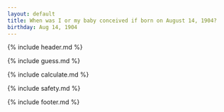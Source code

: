 ```yaml
---
layout: default
title: When was I or my baby conceived if born on August 14, 1904?
birthday: Aug 14, 1904
---
```


{% include header.md %}

{% include guess.md %}

{% include calculate.md %}

{% include safety.md %}

{% include footer.md %}



